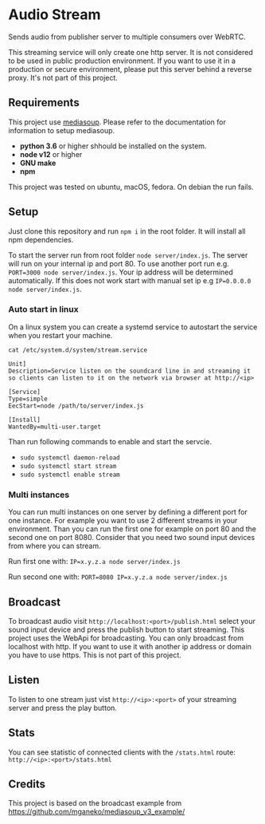 # Audio Stream

Sends audio from publisher server to multiple consumers over WebRTC.

This streaming service will only create one http server. It is not considered to be used in public production environment. If you want to use it in a production or secure environment, please put this server behind a reverse proxy. It's not part of this project.

## Requirements

This project use [mediasoup](https://mediasoup.org/documentation/v3/mediasoup/installation/). Please refer to the documentation for information to setup mediasoup.
- **python 3.6** or higher shhould be installed on the system.
- **node v12** or higher
- **GNU make**
- **npm**

This project was tested on ubuntu, macOS, fedora. On debian the run fails.

## Setup

Just clone this repository and run `npm i` in the root folder. It will install all npm dependencies.


To start the server run from root folder `node server/index.js`. The server will run on your internal ip and port 80. To use another port run e.g. `PORT=3000 node server/index.js`.
Your ip address will be determined automatically. If this does not work start with manual set ip e.g `IP=0.0.0.0 node server/index.js`.

### Auto start in linux
On a linux system you can create a systemd service to autostart the service when you restart your machine.

`cat /etc/system.d/system/stream.service`

```
Unit]
Description=Service listen on the soundcard line in and streaming it so clients can listen to it on the network via browser at http://<ip>

[Service]
Type=simple
EecStart=node /path/to/server/index.js

[Install]
WantedBy=multi-user.target
```

Than run following commands to enable and start the servcie.

- `sudo systemctl daemon-reload`
- `sudo systemctl start stream`
- `sudo systemctl enable stream`

### Multi instances
You can run multi instances on one server by defining a different port for one instance. For example you want to use 2 different streams in your environment. Than you can run the first one for example on port 80 and the second one on port 8080. Consider that you need two sound input devices from where you can stream.

Run first one with: `IP=x.y.z.a node server/index.js`

Run second one with: `PORT=8080 IP=x.y.z.a node server/index.js`

## Broadcast

To broadcast audio visit `http://localhost:<port>/publish.html` select your sound input device and press the publish button to start streaming.
This project uses the WebApi for broadcasting. You can only broadcast from localhost with http. If you want to use it with another ip address or domain you have to use https. This is not part of this project.

## Listen

To listen to one stream just vist `http://<ip>:<port>` of your streaming server and press the play button.

## Stats

You can see statistic of connected clients with the `/stats.html` route: `http://<ip>:<port>/stats.html`

## Credits

This project is based on the broadcast example from https://github.com/mganeko/mediasoup_v3_example/
